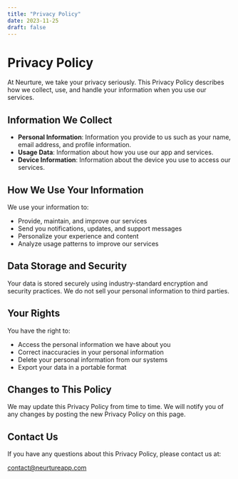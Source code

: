 ```yaml
---
title: "Privacy Policy"
date: 2023-11-25
draft: false
---
```


# Privacy Policy

At Neurture, we take your privacy seriously. This Privacy Policy describes how we collect, use, and handle your information when you use our services.

## Information We Collect

- **Personal Information**: Information you provide to us such as your name, email address, and profile information.
- **Usage Data**: Information about how you use our app and services.
- **Device Information**: Information about the device you use to access our services.

## How We Use Your Information

We use your information to:

- Provide, maintain, and improve our services
- Send you notifications, updates, and support messages
- Personalize your experience and content
- Analyze usage patterns to improve our services

## Data Storage and Security

Your data is stored securely using industry-standard encryption and security practices. We do not sell your personal information to third parties.

## Your Rights

You have the right to:

- Access the personal information we have about you
- Correct inaccuracies in your personal information
- Delete your personal information from our systems
- Export your data in a portable format

## Changes to This Policy

We may update this Privacy Policy from time to time. We will notify you of any changes by posting the new Privacy Policy on this page.

## Contact Us

If you have any questions about this Privacy Policy, please contact us at:

contact@neurtureapp.com
